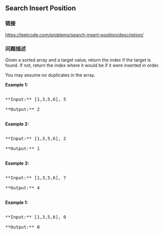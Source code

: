 ## Search Insert Position  
### 链接  
https://leetcode.com/problems/search-insert-position/description/  
### 问题描述
Given a sorted array and a target value, return the index if the target is found. If not, return the index where it would be if it were inserted in order.

You may assume no duplicates in the array.

**Example 1:**
<pre>
**Input:** [1,3,5,6], 5
**Output:** 2
</pre>


**Example 2:**
<pre>
**Input:** [1,3,5,6], 2
**Output:** 1
</pre>


**Example 3:**
<pre>
**Input:** [1,3,5,6], 7
**Output:** 4
</pre>


**Example 1:**
<pre>
**Input:** [1,3,5,6], 0
**Output:** 0
</pre>

